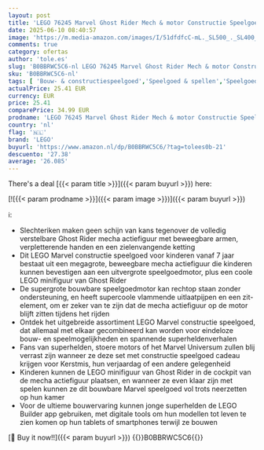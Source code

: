```yaml
---
layout: post
title: 'LEGO 76245 Marvel Ghost Rider Mech & motor Constructie Speelgoed met Mecha Actiefiguur voor Jongens en Meisjes  Superhelden Set  Speelgoed voor Kinderen vanaf 7 jaar  Kerstcadeau'
date: 2025-06-10 08:40:57
image: 'https://m.media-amazon.com/images/I/51dfdfcC-mL._SL500_._SL400_.jpg'
comments: true
category: ofertas
author: 'tole.es'
slug: 'B0BBRWC5C6-nl LEGO 76245 Marvel Ghost Rider Mech & motor Constructie...'
sku: 'B0BBRWC5C6-nl'
tags: [ 'Bouw- & constructiespeelgoed','Speelgoed & spellen','Speelgoedbouwsets','lego','🇳🇱', ]
actualPrice: 25.41 EUR
currency: EUR
price: 25.41
comparePrice: 34.99 EUR
prodname: 'LEGO 76245 Marvel Ghost Rider Mech & motor Constructie Speelgoed met Mecha Actiefiguur voor Jongens en Meisjes  Superhelden Set  Speelgoed voor Kinderen vanaf 7 jaar  Kerstcadeau'
country: 'nl'
flag: '🇳🇱'
brand: 'LEGO'
buyurl: 'https://www.amazon.nl/dp/B0BBRWC5C6/?tag=tolees0b-21'
descuento: '27.38'
average: '26.085'
---
```


There's a deal [{{< param title >}}]({{< param buyurl >}})  here:

[![{{< param prodname >}}]({{< param image >}})]({{< param buyurl >}})

ℹ️:

- Slechteriken maken geen schijn van kans tegenover de volledig verstelbare Ghost Rider mecha actiefiguur met beweegbare armen, verpletterende handen en een zielenvangende ketting
- Dit LEGO Marvel constructie speelgoed voor kinderen vanaf 7 jaar bestaat uit een megagrote, beweegbare mecha actiefiguur die kinderen kunnen bevestigen aan een uitvergrote speelgoedmotor, plus een coole LEGO minifiguur van Ghost Rider
- De supergrote bouwbare speelgoedmotor kan rechtop staan zonder ondersteuning, en heeft supercoole vlammende uitlaatpijpen en een zit-element, om er zeker van te zijn dat de mecha actiefiguur op de motor blijft zitten tijdens het rijden
- Ontdek het uitgebreide assortiment LEGO Marvel constructie speelgoed, dat allemaal met elkaar gecombineerd kan worden voor eindeloze bouw- en speelmogelijkheden en spannende superheldenverhalen
- Fans van superhelden, stoere motors of het Marvel Universum zullen blij verrast zijn wanneer ze deze set met constructie speelgoed cadeau krijgen voor Kerstmis, hun verjaardag of een andere gelegenheid
- Kinderen kunnen de LEGO minifiguur van Ghost Rider in de cockpit van de mecha actiefiguur plaatsen, en wanneer ze even klaar zijn met spelen kunnen ze dit bouwbare Marvel speelgoed vol trots neerzetten op hun kamer
- Voor de ultieme bouwervaring kunnen jonge superhelden de LEGO Builder app gebruiken, met digitale tools om hun modellen tot leven te zien komen op hun tablets of smartphones terwijl ze bouwen

[🛒 Buy it now!!]({{< param buyurl >}})
{{<world>}}B0BBRWC5C6{{</world>}}
